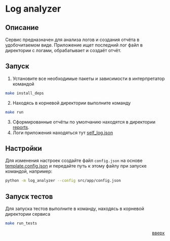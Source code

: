 <a name="readme-top"></a>

# Log analyzer

## Описание

Сервис предназначен для анализа логов и создания отчёта в удобочитаемом виде.
Приложение ищет последний лог файл в директории с логами, обрабатывает и создаёт отчёт.

## Запуск

1) Установите все необходимые пакеты и зависимости в интерпретатор командой 
```bash
make install_deps
```
2) Находясь в корневой директории выполните команду
```bash
make run
```
3) Сформированные отчёты по умолчанию находятся в директории [reports](reports).
4) Логи приложения находяться тут [self_log.json](logs%2Fself_log.json)

## Настройки

Для изменения настроек создайте файл `config.json` на основе [template.config.json](src%2Fapp%2Ftemplate.config.json)
и передайте путь к этому файлу при запуске командой, например:
```bash
python -m log_analyzer --config src/app/config.json
```

## Запуск тестов

Для запуска тестов выполните в команду, находясь в корневой директории сервиса
```bash
make run_tests
```


<p align="right"><a href="#readme-top">вверх</a></p>
